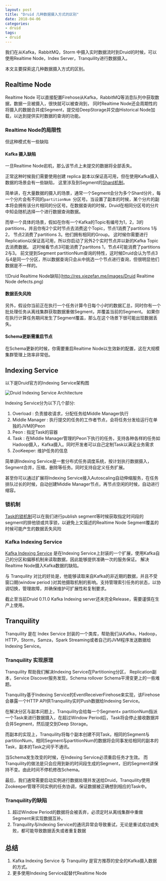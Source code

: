 ```yaml
---
layout: post
title: "Druid 几种数据摄入方式的区别"
date: 2018-04-06
categories:
- druid
tags:
- druid
---
```



我们在从Kafka，RabbitMQ，Storm 中摄入实时数据流时到Druid的时候，可以使用Realtime Node，Index Server，Tranquility进行数据摄入。

本文主要探索这几种数据摄入方式的区别。

<!-- more -->


## Realtime Node

Realtime Node 可以直接配置Firehose从Kafka，RabbitMQ等消息队列中获取数据，数据一旦被摄入，很快就可以被查询到， 同时Realtime Node还会周期性的将摄入的数据合并成Segment，提交给DeepStorage并交由Historical Node加载，以达到提供实时数据的查询的功能。

### Realtime Node的局限性

但这种模式有一些缺陷

#### Kafka 摄入缺陷

一旦Realtime Node宕机，那么该节点上未提交的数据将全部丢失。 

正常这种时候我们需要使用创建 replica 副本以保证高可用，但在使用Kafka摄入数据的场景会有一些缺陷， 这里涉及到Segment的[Shard机制](http://druid.io/docs/0.12.0/ingestion/stream-pull.html#sharding)。

简单讲，在大量数据的摄入的场景，通常一个Segment会分为多个Shard分片，每一个分片会有不同的`partitionNum `分区号。当设置了副本的时候，某个分片的副本将会拥有该分片相同的分区号。在数据查询的时候，Druid在相同分区号的分片中知会随机选择一个进行数据查询数据。

而举一个具体的场景，假如在你有一个Kafka的Topic有编号为1，2，3的partitions，并且你有2个实时节点去消费这个Topic，节点1消费了partitions 1与2， 节点2消费了partitions 3。他们拥有相同的Group。
这时候你需要进行Replication以保证高可用，所以你启动了另外2个实时节点并以新的Kafka Topic去消费数据。 这时候看节点3可能消费了partitons 1，节点4可能消费了partitions 2与3。
前文提到Segment partitionNum查询的特性，这时候Druid会认为节点3与4是同一个分区，所以数据查询只会从中挑选一个节点进行查询，但很明显他们数据是不一样的。

![Druid Realtime Node缺陷](http://res.xiezefan.me/images/Druid Realtime Node defects.png)


#### 数据丢失风险

另外，假设你当前正在执行一个任务计算今日每个小时的数据汇总，同时你有一个批处理任务从离线集群获取数据重做Segment，并覆盖当前的Segment。
如果你在执行计算任务期间发生了Segment覆盖，那么在这个场景下很可能出现数据丢失。

#### Schema更新需重启节点

在Schema更新的时候，你需要重启Realtime Node以生效新的配置，这在大规模集群管理上效率非常低。

## Indexing Service

以下是Druid官方的Indexing Service架构图

![Druid Indexing Service Architecture](http://res.xiezefan.me/images/indexing_service.png)

Indexing Service分为以下几个部分:

1. Overload : 负责接收请求，分配任务给Middle Manager执行
2. Middle Manager :  执行提交的任务的工作者节点，会将任务分发给运行在单独的JVM的Peon
3. Peon : 指定Task的容器
4. Task : 在Middle Manager管理的Peon下执行的任务，支持各种各样的任务如Hadoop摄入，Kafka摄入。同时开发者可以自己定制Task以满足业务需求
5. ZooKeeper: 维护任务的信息

简单讲Indexing Service是一套分布式任务调度系统，按计划执行数据摄入，Segment合并，压缩，删除等任务。同时支持自定义任务扩展。

甚至你可以通过扩展将Indexing Service接入Autoscaling自动伸缩服务，在任务排队过长的时候，自动创建Middle Manager节点，再节点空闲的时候，自动进行缩容。

### 锁机制

[Task的锁机制](http://druid.io/docs/0.12.0/ingestion/tasks.html#locking)可以在我们进行publish segment等时候获取指定时间段的segment的排他锁或共享锁，以避免上文描述的Realtime Node Segment覆盖的时候可能产生的数据丢失风险

### Kafka Indexing Service

[Kafka Indexing Service](http://druid.io/docs/0.12.0/development/extensions-core/kafka-ingestion.html) 是在Indexing Service上封装的一个扩展，使用Kafka自己的分区和偏移机制来读取数据，因此能够提供准确一次的服务保证。 解决Realtime Node摄入Kafka数据的缺陷。

与 Tranquility 对比的好处是，他能够读取来自Kafka的非近期的数据，并且不受窗口期(window period )对其他摄取机制的影响。支持管理索引任务的状态，以协调切换，管理故障，并确保维护可扩展性和复制要求。

截止至当前Druid 0.11.0 Kafka Indexing server还未完全Release，需要谨慎在生产上使用。

## Tranquility
Tranquility 是在 Index Service 封装的一个类库，帮助我们从Kafka，Hadoop，HTTP，Storm，Samza，Spark Streaming或者自己的JVM程序发送数据给Indexing Service。

### Tranquility 实现原理

Tranquility 帮助我们解决Indexing Service在Partitioning分区， Replication副本，Service Discover服务发现，Schema rollover Schema平滑变更上的一些难题。

Tranquility基于Indexing Service的EventReceiverFirehose来实现，该Firehose会暴露一个HTTP API供Tranquility实时Push数据给Indexing Service。

在解决分区与副本问题上，Tranquility会给每一个Segment+ partitionNum指派一个Task来进行数据摄入，在超过Window Period后，Task将会停止接收数据并合并Segment，然后提交到Deep Storage。

而副本的实现上，Tranquility将每个副本创建不同Task，相同的Segment与partitionNum，相同Segment与partitionNum的数据将会同事发给相同的副本的Task，副本的Task之间乎不通讯。

当Schema发生改变的时候，在Indexing Service必须重启任务才生效。 而Tranquility的做法是只会应用到新的时间段生成的Segment，旧的Segment讲保持不变。由此时间不停机修改Schema。

最后，我们通常需要启动实例进行数据处理并发送给Druid，Tranquility使用Zookeeper管理不同实例的任务协调，保证数据被正确想到相应的Task中。

### Tranquility的缺陷

1. 超过Window Period的数据将会被丢弃，必须定时从离线集群中重做Segment来实现数据互补。
2. Tranquility与Indexing Service的通讯异常会导致重试，无论是重试成功或失败，都可能导致数据丢失或者重复数据

## 总结

1. Kafka Indexing Service 与 Tranquility 是官方推荐的安全的Kafka摄入数据的方式。
2. 更多使用Indexing Service起替代Realtime Node



